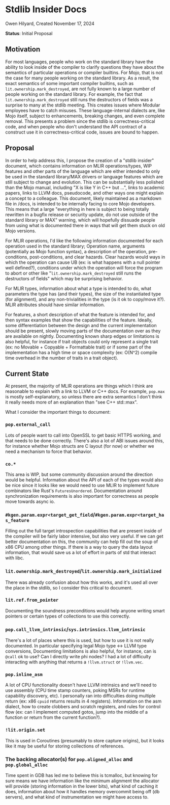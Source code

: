 # Stdlib Insider Docs

Owen Hilyard, Created November 17, 2024

**Status**: Initial Proposal

## Motivation

For most languages, people who work on the standard library have the ability
to look inside of the compiler to clarify questions they have about the
semantics of particular operations or compiler builtins. For Mojo, that is
not the case for many people working on the standard library. As a result,
the exact semantics of some important compiler builtins, such as
`lit.ownership.mark_destroyed`, are not fully known to a large number of
people working on the standard library. For example, the fact that
`lit.ownership.mark_destroyed` still runs the destructors of fields was a
surprise to many at the stdlib meeting. This creates issues where Modular
employees have to catch misuses. These language-internal dialects are, like
Mojo itself, subject to enhancements, breaking changes, and even complete
removal. This presents a problem since the stdlib is correctness-critical code,
and when people who don't understand the API contract of a construct use it
in correctness-critical code, issues are bound to happen.

## Proposal

In order to help address this, I propose the creation of a "stdlib insider"
document, which contains information on MLIR operations/types, WIP features and
other parts of the language which are either intended to only be used in the
standard library/MAX drivers or language features which are still subject to
change and evolution. This can be substantially less polished than the Mojo
manual, including "X is like Y in C++ but ...", links to academic
papers, links to LLVM docs, pseudocode, and other ways one might explain a
concept to a colleague. This document, likely maintained as a markdown file in
/docs, is intended to be internally facing to core Mojo developers. This means
that a large "everything in here is subject to being totally rewritten in a
bugfix release or security update, do not use outside of the standard library
or MAX" warning, which will hopefully dissuade people from using what is
documented there in ways that will get them stuck on old Mojo versions.

For MLIR operations, I'd like the following information documented
for each operation used in the standard library; Operation name,
arguments (potentially as Mojo function syntax), a description of the
operation, pre-conditions, post-conditions, and clear hazards. Clear hazards
would ways in which the operation can cause UB (ex: is what happens with a
null pointer well defined?), conditions under which the operation will force
the program to abort or other like "`lit.ownership.mark_destroyed`
still runs the destructors of fields" which may be surprising behavior.

For MLIR types, information about what a type is intended to do, what
parameters the type has (and their types), the size of the instantiated type
(for alignment), and any non-trivialities in the type (is it ok to copy/move
it?). MLIR attributes should have similar information.

For features, a short description of what the feature is intended for, and
then syntax examples that show the capabilities of the feature. Ideally, some
differentiation between the design and the current implementation should be
present, slowly moving parts of the documentation over as they are available
on nightly. Documenting known sharp edges or limitations is also helpful, for
instance if trait objects could only represent a single trait (ex: no Movable
\+ Copyable + Formattable trait) or if some part of the implementation has a
high time or space complexity (ex: O(N^2) compile time overhead in the number
of traits in a trait object).

## Current State

At present, the majority of MLIR operations are things which I think
are reasonable to explain with a link to LLVM or C++ docs. For example, `pop.max`
is mostly self-explanatory, so unless there are extra semantics I don't
think it really needs more of an explanation than "see C++ std::max".

What I consider the important things to document:

### `pop.external_call`

Lots of people want to call into OpenSSL to get basic HTTPS working, and that
needs to be done correctly. There's also a lot of ABI issues around this,
for instance whether Mojo structs are C layout (for now) or whether we need
a mechanism to force that behavior.

### `co.*`

This area is WIP, but some community discussion around the direction would be
helpful. Information about the API of each of the types would also be nice
since it looks like we would need to use MLIR to implement future combinators
like Rust's `FuturesUnordered`. Documentation around synchronization
requirements is also important for correctness as people move towards async io.

### `#kgen.param.expr<target_get_field`/`#kgen.param.expr<target_has_feature`

Filling out the full target introspection capabilities that are present inside
of the compiler will be fairly labor intensive, but also very useful. If we can
get better documentation on this, the community can help fill out the soup of
x86 CPU among other things. If there is a way to query the data layout
information, that would save us a lot of effort in parts of std that interact
with libc.

### `lit.ownership.mark_destroyed`/`lit.ownership.mark_initialized`

There was already confusion about how this works, and it's used all over the
place in the stdlib, so I consider this critical to document.

### `lit.ref.from_pointer`

Documenting the soundness preconditions would help anyone writing smart
pointers or certain types of collections to use this correctly.

### `pop.call_llvm_intrinsic`/`sys.intrinsics.llvm_intrinsic`

There's a lot of places where this is used, but how to use it is not really
documented. In particular specifying legal Mojo type <-> LLVM type conversions,
Documenting limitations is also helpful, for instance, can is `@call` ok to
use? Can I directly write phi nodes? I had a lot of difficulty interacting
with anything that returns a `!llvm.struct` or `!llvm.vec`.

### `pop.inline_asm`

A lot of CPU functionality doesn't have LLVM intrinsics and we'll need to use
assembly (CPU time stamp counters, poking MSRs for runtime capability
discovery, etc). I personally ran into difficulties doing multiple return
(ex: x86 `cpuid` returns results in 4 registers). Information on the asm
dialect, how to create clobbers and scratch registers, and rules for control
flow (ex: can I implement computed gotos, jump into the middle of a function or
return from the current function?).

### `!lit.origin.set`

This is used in Coroutines (presumably to store capture origins), but it looks
like it may be useful for storing collections of references.

### The backing allocator(s) for `pop.aligned_alloc` and `pop.global_alloc`

Time spent in GDB has led me to believe this is tcmalloc, but knowing for
sure means we have information like the minimum alignment the allocator will
provide (storing information in the lower bits), what kind of caching it does,
information about how it handles memory overcommit being off (db servers), and
what kind of instrumentation we might have access to.
